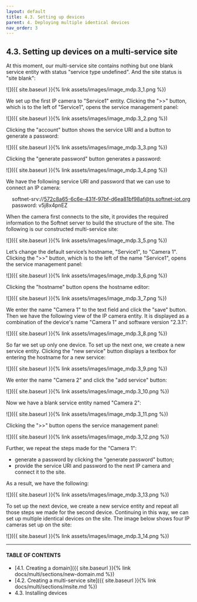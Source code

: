 ```yaml
---
layout: default
title: 4.3. Setting up devices
parent: 4. Deploying multiple identical devices
nav_order: 3
---
```


## 4.3. Setting up devices on a multi-service site

At this moment, our multi-service site contains nothing but one blank service entity with status "<span class="text-red">service type undefined</span>". And the site status is "<span class="text-red">site blank</span>":

![]({{ site.baseurl }}{% link assets/images/image_mdp.3_1.png %})

We set up the first IP camera to "Service1" entity. Clicking the "&gt;&gt;" button, which is to the left of "Service1", opens the service management panel:

![]({{ site.baseurl }}{% link assets/images/image_mdp.3_2.png %})

Clicking the "account" button shows the service URI and a button to generate a password:

![]({{ site.baseurl }}{% link assets/images/image_mdp.3_3.png %})

Clicking the "generate password" button generates a password:

![]({{ site.baseurl }}{% link assets/images/image_mdp.3_4.png %})

We have the following service URI and password that we can use to connect an IP camera:  

&nbsp;&nbsp;&nbsp;&nbsp;softnet-srv://572c8a65-6c6e-431f-97bf-d6ea81bf98af@ts.softnet-iot.org  
&nbsp;&nbsp;&nbsp;&nbsp;<span class="text-orange">password</span>: v5j8x4pnEZ  

When the camera first connects to the site, it provides the required information to the Softnet server to build the structure of the site. The following is our constructed multi-service site:

![]({{ site.baseurl }}{% link assets/images/image_mdp.3_5.png %})

Let’s change the default service’s hostname, "Service1", to "Camera 1". Clicking the "&gt;&gt;" button, which is to the left of the name "Service1", opens the service management panel: 

![]({{ site.baseurl }}{% link assets/images/image_mdp.3_6.png %})

Clicking the "hostname" button opens the hostname editor:

![]({{ site.baseurl }}{% link assets/images/image_mdp.3_7.png %})

We enter the name "Camera 1" to the text field and click the "save" button. Then we have the following view of the IP camera entity. It is displayed as a combination of the device's name "Camera 1" and software version "2.3.1":

![]({{ site.baseurl }}{% link assets/images/image_mdp.3_8.png %})

So far we set up only one device. To set up the next one, we create a new service entity. Clicking the "new service" button displays a textbox for entering the hostname for a new service:

![]({{ site.baseurl }}{% link assets/images/image_mdp.3_9.png %})

We enter the name "Camera 2" and click the "add service" button:

![]({{ site.baseurl }}{% link assets/images/image_mdp.3_10.png %})

Now we have a blank service entity named "Camera 2":

![]({{ site.baseurl }}{% link assets/images/image_mdp.3_11.png %})

Clicking the "&gt;&gt;" button opens the service management panel:

![]({{ site.baseurl }}{% link assets/images/image_mdp.3_12.png %})

Further, we repeat the steps made for the "Camera 1":
* generate a password by clicking the "generate password" button;
* provide the service URI and password to the next IP camera and connect it to the site.

As a result, we have the following:

![]({{ site.baseurl }}{% link assets/images/image_mdp.3_13.png %})

To set up the next device, we create a new service entity and repeat all those steps we made for the second device. Continuing in this way, we can set up multiple identical devices on  the site. The image below shows four IP cameras set up on the site: 

![]({{ site.baseurl }}{% link assets/images/image_mdp.3_14.png %})


---
#### TABLE OF CONTENTS
* [4.1. Creating a domain]({{ site.baseurl }}{% link docs/multi/sections/new-domain.md %})
* [4.2. Creating a multi-service site]({{ site.baseurl }}{% link docs/multi/sections/msite.md %})
* 4.3. Installing devices


